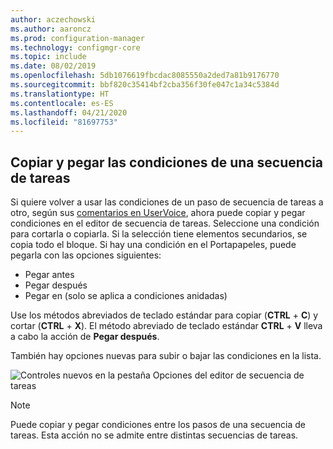 ```yaml
---
author: aczechowski
ms.author: aaroncz
ms.prod: configuration-manager
ms.technology: configmgr-core
ms.topic: include
ms.date: 08/02/2019
ms.openlocfilehash: 5db1076619fbcdac8085550a2ded7a81b9176770
ms.sourcegitcommit: bbf820c35414bf2cba356f30fe047c1a34c5384d
ms.translationtype: HT
ms.contentlocale: es-ES
ms.lasthandoff: 04/21/2020
ms.locfileid: "81697753"
---
```

## <a name="copy-and-paste-task-sequence-conditions"></a><a name="bkmk_tscondition"></a> Copiar y pegar las condiciones de una secuencia de tareas

<!-- 4621098 -->
Si quiere volver a usar las condiciones de un paso de secuencia de tareas a otro, según sus [comentarios en UserVoice](https://configurationmanager.uservoice.com/forums/300492-ideas/suggestions/31606324-allow-us-to-move-task-sequence-step-conditions), ahora puede copiar y pegar condiciones en el editor de secuencia de tareas. Seleccione una condición para cortarla o copiarla. Si la selección tiene elementos secundarios, se copia todo el bloque. Si hay una condición en el Portapapeles, puede pegarla con las opciones siguientes:

- Pegar antes
- Pegar después
- Pegar en (solo se aplica a condiciones anidadas)

Use los métodos abreviados de teclado estándar para copiar (**CTRL** + **C**) y cortar (**CTRL** + **X**). El método abreviado de teclado estándar **CTRL** + **V** lleva a cabo la acción de **Pegar después**.

También hay opciones nuevas para subir o bajar las condiciones en la lista.

![Controles nuevos en la pestaña Opciones del editor de secuencia de tareas](../../media/4621098-copy-paste-ts-condition.png)

> [!Note]  
> Puede copiar y pegar condiciones entre los pasos de una secuencia de tareas. Esta acción no se admite entre distintas secuencias de tareas.
